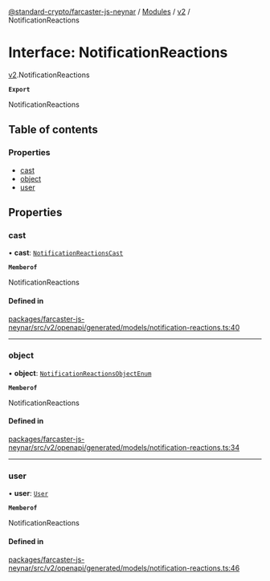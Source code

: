 [@standard-crypto/farcaster-js-neynar](../README.md) / [Modules](../modules.md) / [v2](../modules/v2.md) / NotificationReactions

# Interface: NotificationReactions

[v2](../modules/v2.md).NotificationReactions

**`Export`**

NotificationReactions

## Table of contents

### Properties

- [cast](v2.NotificationReactions.md#cast)
- [object](v2.NotificationReactions.md#object)
- [user](v2.NotificationReactions.md#user)

## Properties

### cast

• **cast**: [`NotificationReactionsCast`](v2.NotificationReactionsCast.md)

**`Memberof`**

NotificationReactions

#### Defined in

[packages/farcaster-js-neynar/src/v2/openapi/generated/models/notification-reactions.ts:40](https://github.com/standard-crypto/farcaster-js/blob/main/packages/farcaster-js-neynar/src/v2/openapi/generated/models/notification-reactions.ts#L40)

___

### object

• **object**: [`NotificationReactionsObjectEnum`](../enums/v2.NotificationReactionsObjectEnum.md)

**`Memberof`**

NotificationReactions

#### Defined in

[packages/farcaster-js-neynar/src/v2/openapi/generated/models/notification-reactions.ts:34](https://github.com/standard-crypto/farcaster-js/blob/main/packages/farcaster-js-neynar/src/v2/openapi/generated/models/notification-reactions.ts#L34)

___

### user

• **user**: [`User`](v2.User.md)

**`Memberof`**

NotificationReactions

#### Defined in

[packages/farcaster-js-neynar/src/v2/openapi/generated/models/notification-reactions.ts:46](https://github.com/standard-crypto/farcaster-js/blob/main/packages/farcaster-js-neynar/src/v2/openapi/generated/models/notification-reactions.ts#L46)
